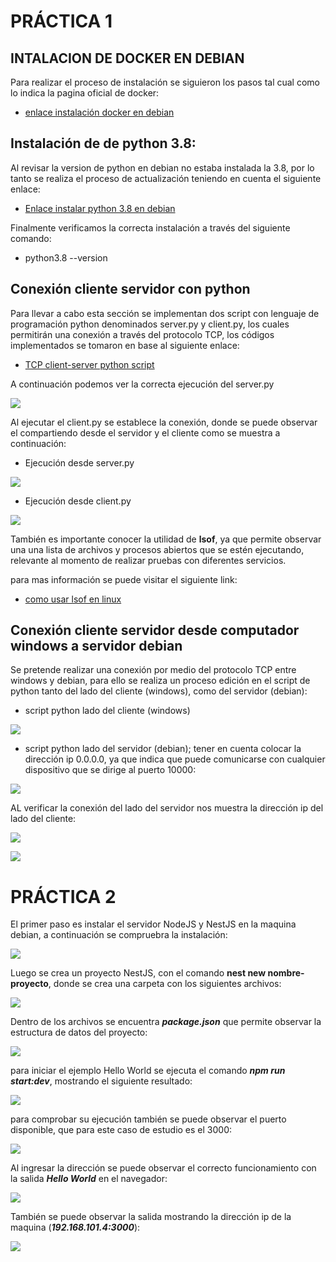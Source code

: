 # PRÁCTICA 1
## **INTALACION DE DOCKER EN DEBIAN**

Para realizar el proceso de instalación se siguieron los pasos tal cual como lo indica la pagina oficial de docker:

- [enlace instalación docker en debian](https://docs.docker.com/engine/install/debian/) 

## **Instalación de de python 3.8:**

Al revisar la version de python en debian no estaba instalada la 3.8, por lo tanto se realiza el proceso de actualización teniendo en cuenta el siguiente enlace:

- [Enlace instalar python 3.8 en debian](https://linuxize.com/post/how-to-install-python-3-8-on-debian-10/)

Finalmente verificamos la correcta instalación a través del siguiente comando:

- python3.8 --version

## **Conexión cliente servidor con python** 

Para llevar a cabo esta sección se implementan dos script con lenguaje de programación python denominados server.py y client.py, los cuales permitirán una conexión a través del protocolo TCP, los códigos implementados se tomaron en base al siguiente enlace:

- [TCP client-server python script](https://rico-schmidt.name/pymotw-3/socket/tcp.html)

A continuación podemos ver la correcta ejecución del server.py

![](./images/serverstart.png)

Al ejecutar el client.py se establece la conexión, donde se puede observar el compartiendo desde el servidor y el cliente como se muestra a continuación:

- Ejecución desde server.py

![](./images/server.png)


- Ejecución desde client.py

![](./images/client.png)

También es importante conocer la utilidad de **lsof**, ya que permite observar una una lista de archivos y procesos abiertos que se estén ejecutando, relevante al momento de realizar pruebas con diferentes servicios.

para mas información se puede visitar el siguiente link:

- [como usar lsof en linux](https://help.clouding.io/hc/es/articles/5797810889500-C%C3%B3mo-usar-el-comando-lsof-en-Linux#:~:text=lsof%20significa%20%22list%20open%20files,similar%20a%20netstat%20o%20ss.)

## **Conexión cliente servidor desde computador windows a servidor debian**

Se pretende realizar una conexión por medio del protocolo TCP entre windows y debian, para ello se realiza un proceso edición en el script de python tanto del lado del cliente (windows), como del servidor (debian):

- script python lado del cliente (windows)

![](./images/cltcpw.png)

- script python lado del servidor (debian); tener en cuenta colocar la dirección ip 0.0.0.0, ya que indica que puede comunicarse con cualquier dispositivo que se dirige al puerto 10000:

![](./images/stcpd.png)

AL verificar la conexión del lado del servidor nos muestra la dirección ip del lado del cliente:

![](./images/sd.png)

![](./images/wip.png)


# PRÁCTICA 2

El primer paso es instalar el servidor NodeJS y NestJS en la maquina debian, a continuación se compruebra la instalación:

![](./images/node-v.png)

Luego se crea un proyecto NestJS, con el comando **nest new nombre-proyecto**, donde se crea una carpeta con los siguientes archivos:

![](./images/nestjs.png)

Dentro de los archivos se encuentra ___package.json___ que permite observar la estructura de datos del proyecto:

![](./images/package.png)

para iniciar el ejemplo Hello World se ejecuta el comando ___npm run start:dev___, mostrando el siguiente resultado:

![](./images/runnode.png)

para comprobar su ejecución también se puede observar el puerto disponible, que para este caso de estudio es el 3000:

![](./images/puerto3000.png)

Al ingresar la dirección se puede observar el correcto funcionamiento con la salida ___Hello World___ en el navegador:

![](./images/helloworld.png)

También se puede observar la salida mostrando la dirección ip de la maquina (___192.168.101.4:3000___):

![](./images/iphello.png)



















